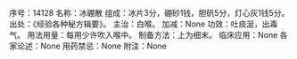 序号：14128
名称：冰硼散
组成：冰片3分，硼砂1钱，胆矾5分，灯心灰1钱5分。
出处：《经验各种秘方辑要》。
主治：白喉。
加减：None
功效：吐痰涎，出毒气。
用法用量：每用少许吹入喉中。
制备方法：上为细末。
临床应用：None
各家论述：None
用药禁忌：None
附注：None
